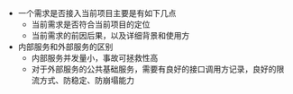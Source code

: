 - 一个需求是否接入当前项目主要是有如下几点
  - 当前需求是否符合当前项目的定位
  - 当前需求的前因后果，以及详细背景和使用方
- 内部服务和外部服务的区别
  - 内部服务并发量小，事故可拯救性高
  - 对于外部服务的公共基础服务，需要有良好的接口调用方记录，良好的限流方式、防稳定、防崩塌能力